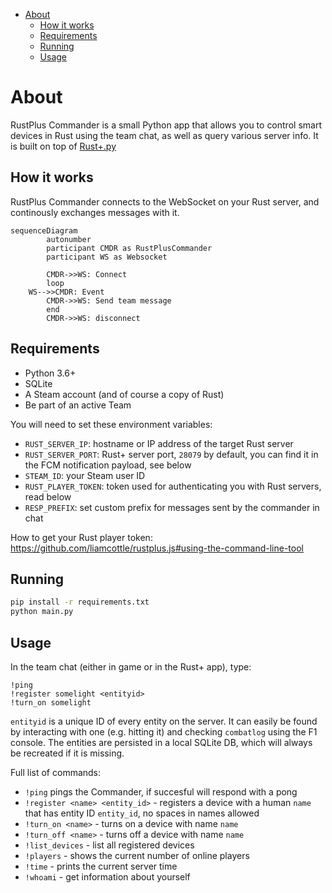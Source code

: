 - [About](#about)
	- [How it works](#how-it-works)
	- [Requirements](#requirements)
	- [Running](#running)
	- [Usage](#usage)

# About

RustPlus Commander is a small Python app that allows you to control smart devices in Rust using the team chat, as well as query various server info.
It is built on top of [Rust+.py](https://rplus.ollieee.xyz)

## How it works

RustPlus Commander connects to the WebSocket on your Rust server, and continously exchanges messages with it.

```mermaid
sequenceDiagram
		autonumber
		participant CMDR as RustPlusCommander
		participant WS as Websocket

		CMDR->>WS: Connect
		loop
    WS-->>CMDR: Event
		CMDR->>WS: Send team message
		end
		CMDR->>WS: disconnect
```

## Requirements

- Python 3.6+
- SQLite
- A Steam account (and of course a copy of Rust)
- Be part of an active Team

You will need to set these environment variables:

- `RUST_SERVER_IP`: hostname or IP address of the target Rust server
- `RUST_SERVER_PORT`: Rust+ server port, `28079` by default, you can find it in the FCM notification payload, see below
- `STEAM_ID`: your Steam user ID
- `RUST_PLAYER_TOKEN`: token used for authenticating you with Rust servers, read below
- `RESP_PREFIX`: set custom prefix for messages sent by the commander in chat

How to get your Rust player token: <https://github.com/liamcottle/rustplus.js#using-the-command-line-tool>

## Running

```bash
pip install -r requirements.txt
python main.py
```

## Usage

In the team chat (either in game or in the Rust+ app), type:

```
!ping
!register somelight <entityid>
!turn_on somelight
```

`entityid` is a unique ID of every entity on the server. It can easily be found by interacting with one (e.g. hitting it) and checking `combatlog` using the F1 console.
The entities are persisted in a local SQLite DB, which will always be recreated if it is missing.

Full list of commands:

- `!ping` pings the Commander, if succesful will respond with a pong
- `!register <name> <entity_id>` - registers a device with a human `name` that has entity ID `entity_id`, no spaces in names allowed
- `!turn_on <name>` - turns on a device with name `name`
- `!turn_off <name>` - turns off a device with name `name`
- `!list_devices` - list all registered devices
- `!players` - shows the current number of online players
- `!time` - prints the current server time
- `!whoami` - get information about yourself
